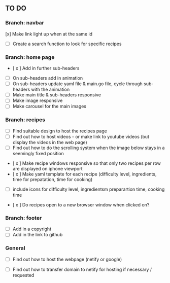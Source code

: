 ## TO DO

### Branch: navbar
[x] Make link light up when at the same id
- [ ] Create a search function to look for specific recipes

### Branch: home page
- [ x ] Add in further sub-headers
- [ ] On sub-headers add in animation
- [ ] On sub-headers update yaml file & main.go file, cycle through sub-headers with the animation 
- [ ] Make main title & sub-headers responsive
- [ ] Make image responsive
- [ ] Make carousel for the main images

### Branch: recipes
- [ ] Find suitable design to host the recipes page
- [ ] Find out how to host videos - or make link to youtube videos (but display the videos in the web page)
- [ ] Find out how to do the scrolling system when the image below stays in a seemingly fixed position
- [ x ] Make recipe windows responsive so that only two recipes per row are displayed on iphone viewport
- [ x ] Make yaml template for each recipe (difficulty level, ingredients, time for prepatation, time for cooking) 
- [ ] include icons for difficulty level, ingredientsm preparartion time, cooking time
- [ x ] Do recipes open to a new browser window when clicked on?

### Branch: footer
- [ ] Add in a copyright 
- [ ] Add in the link to github

### General
- [ ] Find out how to host the webpage (netify or google)
- [ ] Find out how to transfer domain to netify for hosting if necessary / requested


